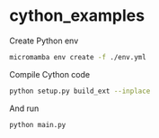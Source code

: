 # cython_examples

Create Python env

```sh
micromamba env create -f ./env.yml
```

Compile Cython code

```sh
python setup.py build_ext --inplace
```

And run

```sh
python main.py
```
